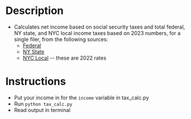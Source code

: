 # Description
- Calculates net income based on social security taxes and total federal, NY state, and NYC local income taxes based on 2023 numbers, for a single filer, from the following sources:
  - [Federal](https://taxfoundation.org/2023-tax-brackets/)
  - [NY State](https://taxfoundation.org/state-income-tax-rates-2023/)
  - [NYC Local](https://answerconnect.cch.com/document/jyc0109013e2c83c2542d/state/explanations/new-york-city/nyc-tax-rates-blended-nyc-tax-rates) -- these are 2022 rates

# Instructions
- Put your income in for the `income` variable in tax_calc.py
- Run `python tax_calc.py`
- Read output in terminal
